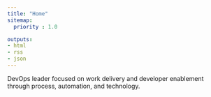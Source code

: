```yaml
---
title: "Home"
sitemap:
  priority : 1.0

outputs:
- html
- rss
- json
---
```


DevOps leader focused on work delivery and developer enablement through process, automation, and technology.
